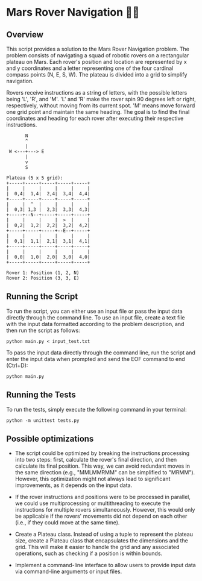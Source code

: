 # Mars Rover Navigation 🚀🤖


## Overview

This script provides a solution to the Mars Rover Navigation problem. The problem consists of navigating a squad of robotic rovers on a rectangular plateau on Mars. Each rover's position and location are represented by x and y coordinates and a letter representing one of the four cardinal compass points (N, E, S, W). The plateau is divided into a grid to simplify navigation. 

Rovers receive instructions as a string of letters, with the possible letters being 'L', 'R', and 'M'. 'L' and 'R' make the rover spin 90 degrees left or right, respectively, without moving from its current spot. 'M' means move forward one grid point and maintain the same heading. The goal is to find the final coordinates and heading for each rover after executing their respective instructions.

```
       N
       ^
       |
 W <---+---> E
       |
       v
       S

Plateau (5 x 5 grid):
+-----+-----+-----+-----+-----+
|     |     |     |     |     |
|  0,4|  1,4|  2,4|  3,4|  4,4|
+-----+-----+-----+-----+-----+
|     |  ^  |     |     |     |
|  0,3| 1,3 |  2,3|  3,3|  4,3|
+-----+--N--+-----+-----+-----+
|     |     |     |  >  |     |
|  0,2|  1,2|  2,2|  3,2|  4,2|
+-----+-----+-----+--E--+-----+
|     |     |     |     |     |
|  0,1|  1,1|  2,1|  3,1|  4,1|
+-----+-----+-----+-----+-----+
|     |     |     |     |     |
|  0,0|  1,0|  2,0|  3,0|  4,0|
+-----+-----+-----+-----+-----+

Rover 1: Position (1, 2, N)
Rover 2: Position (3, 3, E)

```

## Running the Script

To run the script, you can either use an input file or pass the input data directly through the command line. To use an input file, create a text file with the input data formatted according to the problem description, and then run the script as follows:

`python main.py < input_test.txt`


To pass the input data directly through the command line, run the script and enter the input data when prompted and send the EOF command to end (Ctrl+D):

`python main.py`


## Running the Tests

To run the tests, simply execute the following command in your terminal:

`python -m unittest tests.py`


## Possible optimizations

- The script could be optimized by breaking the instructions processing into two steps: first, calculate the rover's final direction, and then calculate its final position. This way, we can avoid redundant moves in the same direction (e.g., "MMLMMRMM" can be simplified to "MRMM"). However, this optimization might not always lead to significant improvements, as it depends on the input data.

- If the rover instructions and positions were to be processed in parallel, we could use multiprocessing or multithreading to execute the instructions for multiple rovers simultaneously. However, this would only be applicable if the rovers' movements did not depend on each other (i.e., if they could move at the same time).

- Create a Plateau class. Instead of using a tuple to represent the plateau size, create a Plateau class that encapsulates the dimensions and the grid. This will make it easier to handle the grid and any associated operations, such as checking if a position is within bounds.

- Implement a command-line interface to allow users to provide input data via command-line arguments or input files.